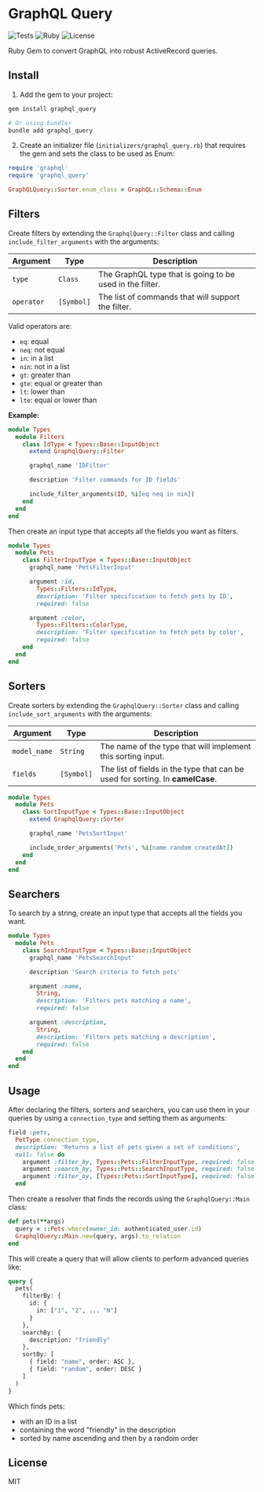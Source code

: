 # GraphQL Query

![Tests](https://github.com/zenfi/graphql-query/workflows/Tests/badge.svg)
![Ruby](https://img.shields.io/badge/ruby-%3E%3D%202.7.6-blue)
![License](https://img.shields.io/github/license/zenfi/graphql-query?color=blue)

Ruby Gem to convert GraphQL into robust ActiveRecord queries.

## Install

1. Add the gem to your project:

```sh
gem install graphql_query

# Or using bundler
bundle add graphql_query
```

2. Create an initializer file (`initializers/graphql_query.rb`) that requires the gem and sets the class to be used as Enum:

```rb
require 'graphql'
require 'graphql_query'

GraphQLQuery::Sorter.enum_class = GraphQL::Schema::Enum
```

## Filters

Create filters by extending the `GraphqlQuery::Filter` class and calling `include_filter_arguments` with the arguments:

| Argument | Type | Description |
| -------- | ---- | ----------- |
|`type`|`Class`|The GraphQL type that is going to be used in the filter.|
|`operator`|`[Symbol]`|The list of commands that will support the filter.|

Valid operators are:

* `eq`: equal
* `neq`: not equal
* `in`: in a list
* `nin`: not in a list
* `gt`: greater than
* `gte`: equal or greater than
* `lt`: lower than
* `lte`: equal or lower than

**Example:**

```rb
module Types
  module Filters
    class IdType < Types::Base::InputObject
      extend GraphqlQuery::Filter

      graphql_name 'IDFilter'

      description 'Filter commands for ID fields'

      include_filter_arguments(ID, %i[eq neq in nin])
    end
  end
end
```

Then create an input type that accepts all the fields you want as filters.

```rb
module Types
  module Pets
    class FilterInputType < Types::Base::InputObject
      graphql_name 'PetsFilterInput'

      argument :id,
        Types::Filters::IdType,
        description: 'Filter specification to fetch pets by ID',
        required: false

      argument :color,
        Types::Filters::ColorType,
        description: 'Filter specification to fetch pets by color',
        required: false
    end
  end
end

```

## Sorters

Create sorters by extending the `GraphqlQuery::Sorter` class and calling `include_sort_arguments` with the arguments:

| Argument | Type | Description |
| -------- | ---- | ----------- |
|`model_name`|`String`|The name of the type that will implement this sorting input.|
|`fields`|`[Symbol]`|The list of fields in the type that can be used for sorting. In **camelCase**.|

```rb
module Types
  module Pets
    class SortInputType < Types::Base::InputObject
      extend GraphqlQuery::Sorter

      graphql_name 'PetsSortInput'

      include_order_arguments('Pets', %i[name random createdAt])
    end
  end
end
```

## Searchers

To search by a string, create an input type that accepts all the fields you want.

```rb
module Types
  module Pets
    class SearchInputType < Types::Base::InputObject
      graphql_name 'PetsSearchInput'

      description 'Search criteria to fetch pets'

      argument :name,
        String,
        description: 'Filters pets matching a name',
        required: false

      argument :description,
        String,
        description: 'Filters pets matching a description',
        required: false
    end
  end
end
```

## Usage

After declaring the filters, sorters and searchers, you can use them in your queries by using a `connection_type` and setting them as arguments:

```rb
field :pets,
  PetType.connection_type,
  description: 'Returns a list of pets given a set of conditions',
  null: false do
    argument :filter_by, Types::Pets::FilterInputType, required: false
    argument :search_by, Types::Pets::SearchInputType, required: false
    argument :filter_by, [Types::Pets::SortInputType], required: false
  end
```

Then create a resolver that finds the records using the `GraphqlQuery::Main` class:

```rb
def pets(**args)
  query = ::Pets.where(owner_id: authenticated_user.id)
  GraphqlQuery::Main.new(query, args).to_relation
end
```

This will create a query that will allow clients to perform advanced queries like:

```graphql
query {
  pets(
    filterBy: {
      id: {
        in: ["1", "2", ... "N"]
      }
    },
    searchBy: {
      description: "friendly"
    },
    sortBy: [
      { field: "name", order: ASC },
      { field: "random", order: DESC }
    ]
  )
}
```

Which finds pets:
* with an ID in a list
* containing the word "friendly" in the description
* sorted by name ascending and then by a random order

## License

MIT
